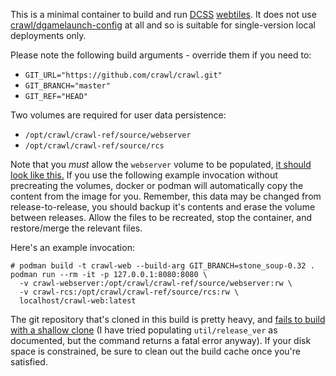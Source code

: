 This is a minimal container to build and run [DCSS](https://github.com/crawl/crawl) [webtiles](https://github.com/crawl/crawl). It does not use [crawl/dgamelaunch-config](https://github.com/crawl/dgamelaunch-config) at all and so is suitable for single-version local deployments only.

Please note the following build arguments - override them if you need to:
 - `GIT_URL="https://github.com/crawl/crawl.git"`
 - `GIT_BRANCH="master"`
 - `GIT_REF="HEAD"`

Two volumes are required for user data persistence:
  - `/opt/crawl/crawl-ref/source/webserver`
  - `/opt/crawl/crawl-ref/source/rcs`

Note that you *must* allow the `webserver` volume to be populated, [it should look like this.](https://github.com/crawl/crawl/tree/master/crawl-ref/source/webserver) If you use the following example invocation without precreating the volumes, docker or podman will automatically copy the content from the image for you. Remember, this data may be changed from release-to-release, you should backup it's contents and erase the volume between releases. Allow the files to be recreated, stop the container, and restore/merge the relevant files.

Here's an example invocation:

    # podman build -t crawl-web --build-arg GIT_BRANCH=stone_soup-0.32 . 
    podman run --rm -it -p 127.0.0.1:8080:8080 \
      -v crawl-webserver:/opt/crawl/crawl-ref/source/webserver:rw \
      -v crawl-rcs:/opt/crawl/crawl-ref/source/rcs:rw \
      localhost/crawl-web:latest

The git repository that's cloned in this build is pretty heavy, and [fails to build with a shallow clone](https://github.com/crawl/crawl/blob/5fac02aaea415d1dcc78f8a9bf6f9a12e4abf406/crawl-ref/source/Makefile#L1283-L1285) (I have tried populating `util/release_ver` as documented, but the command returns a fatal error anyway). If your disk space is constrained, be sure to clean out the build cache once you're satisfied.
